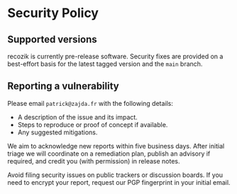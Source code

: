 # Security Policy

## Supported versions
recozik is currently pre-release software. Security fixes are provided on a best-effort basis for the latest tagged version and the `main` branch.

## Reporting a vulnerability
Please email `patrick@zajda.fr` with the following details:
- A description of the issue and its impact.
- Steps to reproduce or proof of concept if available.
- Any suggested mitigations.

We aim to acknowledge new reports within five business days. After initial triage we will coordinate on a remediation plan, publish an advisory if required, and credit you (with permission) in release notes.

Avoid filing security issues on public trackers or discussion boards. If you need to encrypt your report, request our PGP fingerprint in your initial email.
